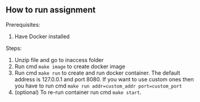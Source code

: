 ## How to run assignment

Prerequisites:
1. Have Docker installed

Steps:
1. Unzip file and go to inaccess folder
2. Run cmd `make image` to create docker image
3. Run cmd `make run` to create and run docker container. The default address is 127.0.0.1 and port 8080. If you want to use custom ones then you have to run cmd `make run addr=custom_addr port=custom_port`
4. (optional) To re-run container run cmd `make start`.